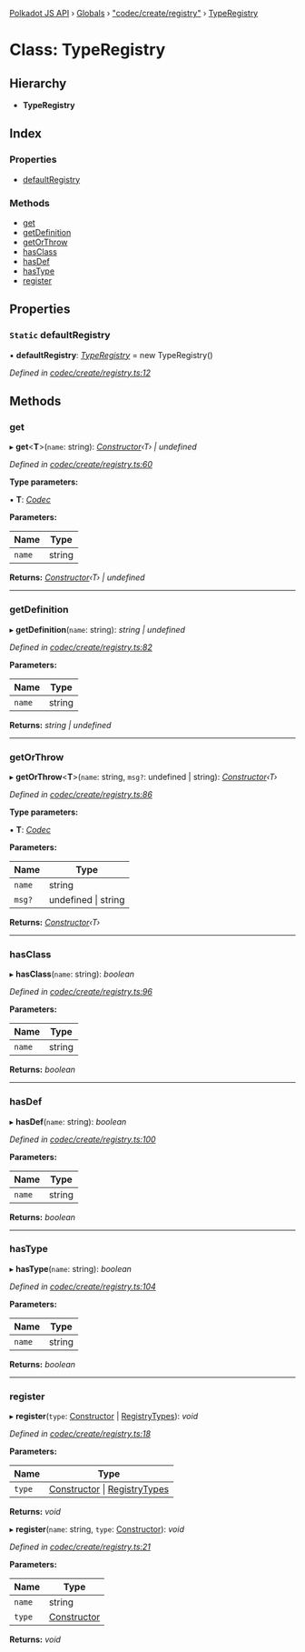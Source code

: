 [Polkadot JS API](../README.md) › [Globals](../globals.md) › ["codec/create/registry"](../modules/_codec_create_registry_.md) › [TypeRegistry](_codec_create_registry_.typeregistry.md)

# Class: TypeRegistry

## Hierarchy

* **TypeRegistry**

## Index

### Properties

* [defaultRegistry](_codec_create_registry_.typeregistry.md#static-defaultregistry)

### Methods

* [get](_codec_create_registry_.typeregistry.md#get)
* [getDefinition](_codec_create_registry_.typeregistry.md#getdefinition)
* [getOrThrow](_codec_create_registry_.typeregistry.md#getorthrow)
* [hasClass](_codec_create_registry_.typeregistry.md#hasclass)
* [hasDef](_codec_create_registry_.typeregistry.md#hasdef)
* [hasType](_codec_create_registry_.typeregistry.md#hastype)
* [register](_codec_create_registry_.typeregistry.md#register)

## Properties

### `Static` defaultRegistry

▪ **defaultRegistry**: *[TypeRegistry](_codec_create_registry_.typeregistry.md)* =  new TypeRegistry()

*Defined in [codec/create/registry.ts:12](https://github.com/polkadot-js/api/blob/188363d407/packages/types/src/codec/create/registry.ts#L12)*

## Methods

###  get

▸ **get**<**T**>(`name`: string): *[Constructor](../interfaces/_types_.constructor.md)‹T› | undefined*

*Defined in [codec/create/registry.ts:60](https://github.com/polkadot-js/api/blob/188363d407/packages/types/src/codec/create/registry.ts#L60)*

**Type parameters:**

▪ **T**: *[Codec](../interfaces/_types_.codec.md)*

**Parameters:**

Name | Type |
------ | ------ |
`name` | string |

**Returns:** *[Constructor](../interfaces/_types_.constructor.md)‹T› | undefined*

___

###  getDefinition

▸ **getDefinition**(`name`: string): *string | undefined*

*Defined in [codec/create/registry.ts:82](https://github.com/polkadot-js/api/blob/188363d407/packages/types/src/codec/create/registry.ts#L82)*

**Parameters:**

Name | Type |
------ | ------ |
`name` | string |

**Returns:** *string | undefined*

___

###  getOrThrow

▸ **getOrThrow**<**T**>(`name`: string, `msg?`: undefined | string): *[Constructor](../interfaces/_types_.constructor.md)‹T›*

*Defined in [codec/create/registry.ts:86](https://github.com/polkadot-js/api/blob/188363d407/packages/types/src/codec/create/registry.ts#L86)*

**Type parameters:**

▪ **T**: *[Codec](../interfaces/_types_.codec.md)*

**Parameters:**

Name | Type |
------ | ------ |
`name` | string |
`msg?` | undefined &#124; string |

**Returns:** *[Constructor](../interfaces/_types_.constructor.md)‹T›*

___

###  hasClass

▸ **hasClass**(`name`: string): *boolean*

*Defined in [codec/create/registry.ts:96](https://github.com/polkadot-js/api/blob/188363d407/packages/types/src/codec/create/registry.ts#L96)*

**Parameters:**

Name | Type |
------ | ------ |
`name` | string |

**Returns:** *boolean*

___

###  hasDef

▸ **hasDef**(`name`: string): *boolean*

*Defined in [codec/create/registry.ts:100](https://github.com/polkadot-js/api/blob/188363d407/packages/types/src/codec/create/registry.ts#L100)*

**Parameters:**

Name | Type |
------ | ------ |
`name` | string |

**Returns:** *boolean*

___

###  hasType

▸ **hasType**(`name`: string): *boolean*

*Defined in [codec/create/registry.ts:104](https://github.com/polkadot-js/api/blob/188363d407/packages/types/src/codec/create/registry.ts#L104)*

**Parameters:**

Name | Type |
------ | ------ |
`name` | string |

**Returns:** *boolean*

___

###  register

▸ **register**(`type`: [Constructor](../interfaces/_types_.constructor.md) | [RegistryTypes](../modules/_types_.md#registrytypes)): *void*

*Defined in [codec/create/registry.ts:18](https://github.com/polkadot-js/api/blob/188363d407/packages/types/src/codec/create/registry.ts#L18)*

**Parameters:**

Name | Type |
------ | ------ |
`type` | [Constructor](../interfaces/_types_.constructor.md) &#124; [RegistryTypes](../modules/_types_.md#registrytypes) |

**Returns:** *void*

▸ **register**(`name`: string, `type`: [Constructor](../interfaces/_types_.constructor.md)): *void*

*Defined in [codec/create/registry.ts:21](https://github.com/polkadot-js/api/blob/188363d407/packages/types/src/codec/create/registry.ts#L21)*

**Parameters:**

Name | Type |
------ | ------ |
`name` | string |
`type` | [Constructor](../interfaces/_types_.constructor.md) |

**Returns:** *void*

